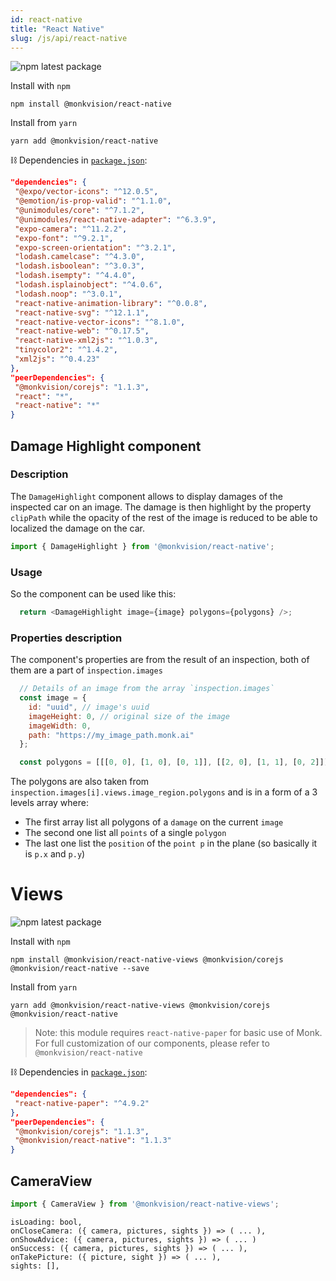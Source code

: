 ```yaml
---
id: react-native
title: "React Native"
slug: /js/api/react-native
---
```

![npm latest package](https://img.shields.io/npm/v/@monkvision/react-native/latest.svg)

Install with `npm`
``` npm
npm install @monkvision/react-native
```

Install from `yarn`
``` yarn
yarn add @monkvision/react-native
```

⛓️ Dependencies in [`package.json`](https://github.com/monkvision/monkjs/tree/main/packages/react-native/package.json):
 ``` json
"dependencies": {
  "@expo/vector-icons": "^12.0.5",
  "@emotion/is-prop-valid": "^1.1.0",
  "@unimodules/core": "^7.1.2",
  "@unimodules/react-native-adapter": "^6.3.9",
  "expo-camera": "^11.2.2",
  "expo-font": "^9.2.1",
  "expo-screen-orientation": "^3.2.1",
  "lodash.camelcase": "^4.3.0",
  "lodash.isboolean": "^3.0.3",
  "lodash.isempty": "^4.4.0",
  "lodash.isplainobject": "^4.0.6",
  "lodash.noop": "^3.0.1",
  "react-native-animation-library": "^0.0.8",
  "react-native-svg": "^12.1.1",
  "react-native-vector-icons": "^8.1.0",
  "react-native-web": "^0.17.5",
  "react-native-xml2js": "^1.0.3",
  "tinycolor2": "^1.4.2",
  "xml2js": "^0.4.23"
},
"peerDependencies": {
  "@monkvision/corejs": "1.1.3",
  "react": "*",
  "react-native": "*"
}
 ```

## Damage Highlight component
### Description
The `DamageHighlight` component allows to display damages of the inspected car on an image.
The damage is then highlight by the property `clipPath` while the opacity of the rest of the image is reduced to be able to localized the damage on the car.
```js
import { DamageHighlight } from '@monkvision/react-native';
```
### Usage
So the component can be used like this:
```js
  return <DamageHighlight image={image} polygons={polygons} />;
```
### Properties description
The component's properties are from the result of an inspection, both of them are a part of `inspection.images`
```js
  // Details of an image from the array `inspection.images`
  const image = {
    id: "uuid", // image's uuid
    imageHeight: 0, // original size of the image
    imageWidth: 0,
    path: "https://my_image_path.monk.ai"
  };
```
```js
  const polygons = [[[0, 0], [1, 0], [0, 1]], [[2, 0], [1, 1], [0, 2]]];
```
The polygons are also taken from `inspection.images[i].views.image_region.polygons`
and is in a form of a 3 levels array where:
* The first array list all polygons of a `damage` on the current `image`
* The second one list all `points` of a single `polygon`
* The last one list the `position` of the `point p` in the plane (so basically it is `p.x` and `p.y`)

# Views

![npm latest package](https://img.shields.io/npm/v/@monkvision/react-native-views/latest.svg)

Install with `npm`
``` npm
npm install @monkvision/react-native-views @monkvision/corejs @monkvision/react-native --save
```

Install from `yarn`
``` yarn
yarn add @monkvision/react-native-views @monkvision/corejs @monkvision/react-native
```

> Note: this module requires `react-native-paper` for basic use of Monk.
> For full customization of our components, please refer to `@monkvision/react-native`

⛓️ Dependencies in [`package.json`](https://github.com/monkvision/monkjs/tree/main/packages/react-native-views/package.json):
 ``` json
"dependencies": {
  "react-native-paper": "^4.9.2"
},
"peerDependencies": {
  "@monkvision/corejs": "1.1.3",
  "@monkvision/react-native": "1.1.3"
}
 ```

## CameraView

``` javascript
import { CameraView } from '@monkvision/react-native-views';
```

```
isLoading: bool,
onCloseCamera: ({ camera, pictures, sights }) => ( ... ),
onShowAdvice: ({ camera, pictures, sights }) => ( ... )
onSuccess: ({ camera, pictures, sights }) => ( ... ),
onTakePicture: ({ picture, sight }) => ( ... ),
sights: [],
```
